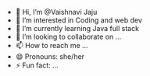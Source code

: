 - 👋 Hi, I’m @Vaishnavi Jaju
- 👀 I’m interested in Coding and web dev
- 🌱 I’m currently learning Java full stack
- 💞️ I’m looking to collaborate on ...
- 📫 How to reach me ...
- 😄 Pronouns: she/her
- ⚡ Fun fact: ...

<!---
Vaishnavijaju06/Vaishnavijaju06 is a ✨ special ✨ repository because its `README.md` (this file) appears on your GitHub profile.
You can click the Preview link to take a look at your changes.
--->
